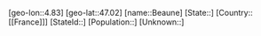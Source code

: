 ﻿---
location: [47.02,4.83]
type: City
tags:
- geo/City


SpocWebEntityId: 29057
isDeleted: false
confidential: public

---
[geo-lon::4.83]
[geo-lat::47.02]
[name::Beaune]
[State::]
[Country::[[France]]]
[StateId::]
[Population::]
[Unknown::]

